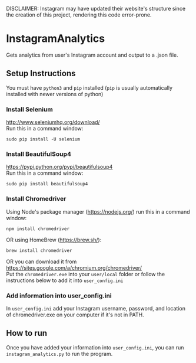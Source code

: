 DISCLAIMER: Instagram may have updated their website's structure since the creation of this project, rendering this code error-prone. </br>

# InstagramAnalytics
Gets analytics from user's Instagram account and output to a .json file.

## Setup Instructions
You must have `python3` and `pip` installed (`pip` is usually automatically installed with newer versions of python)<br>
### Install Selenium
http://www.seleniumhq.org/download/ <br>
Run this in a command window:
```
sudo pip install -U selenium
```
### Install BeautifulSoup4
https://pypi.python.org/pypi/beautifulsoup4 <br>
Run this in a command window:
```
sudo pip install beautifulsoup4
```
### Install Chromedriver
Using Node's package manager (https://nodejs.org/) run this in a command window:
```
npm install chromedriver
```
OR using HomeBrew (https://brew.sh/):
```
brew install chromedriver
```
OR you can download it from https://sites.google.com/a/chromium.org/chromedriver/ <br>
Put the `chromedriver.exe` into your `user/local` folder or follow the instructions below to add it into `user_config.ini`

### Add information into user_config.ini
In `user_config.ini` add your Instagram username, password, and location of chromedriver.exe on your computer if it's not in PATH.

## How to run
Once you have added your information into `user_config.ini`, you can run `instagram_analytics.py` to run the program.
